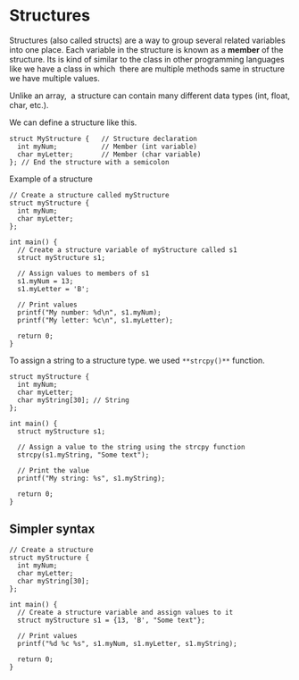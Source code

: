 # Structures

Structures (also called structs) are a way to group several related variables into one place. Each variable in the structure is known as a **member** of the structure. Its is kind of similar to the class in other programming languages like we have a class in which  there are multiple methods same in structure we have multiple values.

Unlike an array,  a structure can contain many different data types (int, float, char, etc.).

We can define a structure like this.

```text-x-csrc
struct MyStructure {   // Structure declaration
  int myNum;           // Member (int variable)
  char myLetter;       // Member (char variable)
}; // End the structure with a semicolon 
```

Example of a structure

```text-x-csrc
// Create a structure called myStructure
struct myStructure {
  int myNum;
  char myLetter;
};

int main() {
  // Create a structure variable of myStructure called s1
  struct myStructure s1;

  // Assign values to members of s1
  s1.myNum = 13;
  s1.myLetter = 'B';

  // Print values
  printf("My number: %d\n", s1.myNum);
  printf("My letter: %c\n", s1.myLetter);

  return 0;
} 
```

To assign a string to a structure type. we used `**strcpy()**` function.

```text-x-csrc
struct myStructure {
  int myNum;
  char myLetter;
  char myString[30]; // String
};

int main() {
  struct myStructure s1;

  // Assign a value to the string using the strcpy function
  strcpy(s1.myString, "Some text");

  // Print the value
  printf("My string: %s", s1.myString);

  return 0;
} 
```

## Simpler syntax

```text-x-csrc
// Create a structure
struct myStructure {
  int myNum;
  char myLetter;
  char myString[30];
};

int main() {
  // Create a structure variable and assign values to it
  struct myStructure s1 = {13, 'B', "Some text"};

  // Print values
  printf("%d %c %s", s1.myNum, s1.myLetter, s1.myString);

  return 0;
} 
```
